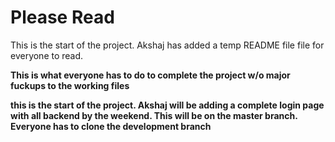 <h1>Please Read</h1>

<p>This is the start of the project. Akshaj has added a temp README file file for everyone to read.</p>

<p><strong>This is what everyone has to do to complete the project w/o major fuckups to the working files<strong></p>

this is the start of the project. Akshaj will be adding a complete login page with all backend by the weekend. This will be on the master branch. Everyone has to clone the development branch
